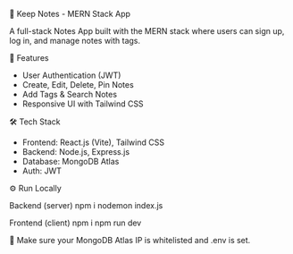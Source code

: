📝 Keep Notes - MERN Stack App

A full-stack Notes App built with the MERN stack where users can sign up, log in, and manage notes with tags.

🚀 Features 
- User Authentication (JWT)
- Create, Edit, Delete, Pin Notes
- Add Tags & Search Notes
- Responsive UI with Tailwind CSS

🛠️ Tech Stack
- Frontend: React.js (Vite), Tailwind CSS  
- Backend: Node.js, Express.js  
- Database: MongoDB Atlas  
- Auth: JWT

⚙️ Run Locally

Backend (server)
npm i
nodemon index.js

Frontend (client)
npm i
npm run dev

📌 Make sure your MongoDB Atlas IP is whitelisted and .env is set.
